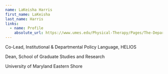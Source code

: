 ```yaml
---
name: LaKeisha Harris
first_name: LaKeisha
last_name: Harris
links:
  - name: Profile
    absolute_url: https://www.umes.edu/Physical-Therapy/Pages/The-Department/LaKeisha-Harris,-Ph-D-,-C-R-C-/
---
```


Co-Lead, Institutional & Departmental Policy Language, HELIOS

Dean, School of Graduate Studies and Research

University of Maryland Eastern Shore
